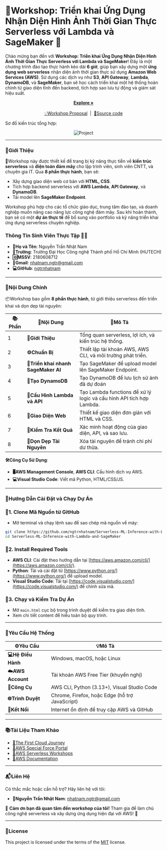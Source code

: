 # 🏁Workshop: Triển khai Ứng Dụng Nhận Diện Hình Ảnh Thời Gian Thực Serverless với Lambda và SageMaker 🚀

Chào mừng bạn đến với **Workshop: Triển khai Ứng Dụng Nhận Diện Hình Ảnh Thời Gian Thực Serverless với Lambda và SageMaker**! Đây là một chương trình đào tạo thực hành kéo dài **6 giờ**, giúp bạn xây dựng một **ứng dụng web serverless** nhận diện ảnh thời gian thực sử dụng **Amazon Web Services (AWS)**. Sử dụng các dịch vụ như **S3**, **API Gateway**, **Lambda**, **DynamoDB**, và **SageMaker**, bạn sẽ học cách triển khai một hệ thống hoàn chỉnh từ giao diện tĩnh đến backend, tích hợp sao lưu tự động và giám sát hiệu suất.

<p align="center">
  <a href="https://ngtrnhatnam.github.io/" rel="dofollow" target="blank"><strong>Explore »</strong></a>
    <br/>
    <br/>
    <a href="https://github.com/ngtrnhatnam/Workshop/blob/main/.github/PROPOSAL.md">💡Workshop Proposal</a>
    &nbsp;|&nbsp;
    <a href="https://github.com/ngtrnhatnam/Serverless-ML-Inference-with-Lambda-and-SageMaker">📂Source code</a>
</p>

<p>Sơ đồ kiến trúc tổng hợp: </p> 
<p align="center">
    <img loading="lazy" src="./images/Architecture_Diagram_Serverless_ML_Inference_with_AWS_Lambda_and_SageMaker.png" alt="Project">
</p>

---

### 🔰Giới Thiệu

🧠Workshop này được thiết kế để trang bị kỹ năng thực tiễn về **kiến trúc serverless** và **điện toán đám mây** cho lập trình viên, sinh viên CNTT, và chuyên gia IT. Qua **8 phần thực hành**, bạn sẽ:
- Xây dựng giao diện web cơ bản với **HTML, CSS**.
- Tích hợp backend serverless với **AWS Lambda**, **API Gateway**, và **DynamoDB**.
- Tải model lên **SageMaker Endpoint**.

Workshop phù hợp cho các tổ chức giáo dục, trung tâm đào tạo, và doanh nghiệp muốn nâng cao năng lực công nghệ đám mây. Sau khi hoàn thành, bạn sẽ có một **dự án thực tế** để bổ sung vào portfolio và kỹ năng triển khai ứng dụng serverless chuyên nghiệp.

### Thông Tin Sinh Viên Thực Tập 👨‍🎓

- **📛Họ và Tên**: Nguyễn Trần Nhật Nam  
- **🏫Trường**: Trường Đại Học Công nghệ Thành phố Hồ Chí Minh (HUTECH)  
- **🆔MSSV**: 2180608712  
- **📧Gmail**: [nhatnam.ngtr@gmail.com](mailto:nhatnam.ngtr@gmail.com)  
- **💻GitHub**: [ngtrnhatnam](https://github.com/ngtrnhatnam)  

---

### 🧩Nội Dung Chính

📦Workshop bao gồm **8 phần thực hành**, từ giới thiệu serverless đến triển khai và dọn dẹp tài nguyên:

| 📚Phần | 📌Nội Dung | 📝Mô Tả |
|------|----------|-------|
| 1 | **📖Giới Thiệu** | Tổng quan serverless, lợi ích, và kiến trúc hệ thống. |
| 2 | **⚙️Chuẩn Bị** | Thiết lập tài khoản AWS, AWS CLI, và môi trường phát triển. |
| 3 | **🧠Triển khai nhanh SageMaker AI** | Tạo SageMaker để upload model lên SageMaker Endpoint. |
| 4 | **🎥Tạo DynamoDB** | Tạo DynamoDB để lưu lịch sử ảnh đã dự đoán |
| 5 | **🔗Cấu Hình Lambda và API** | Tạo Lambda functions để xử lý logic và cấu hình API tích hợp Lambda. |
| 6 | **🎨Giao Diện Web** | Thiết kế giao diện đơn giản với HTML và CSS. |
| 7 | **🧪Kiểm Tra Kết Quả** | Xác minh hoạt động của giao diện, API, và sao lưu. |
| 8 | **🧹Dọn Dẹp Tài Nguyên** | Xóa tài nguyên để tránh chi phí dư thừa. |

**🛠️Công Cụ Sử Dụng**:
- **🖥️AWS Management Console**, **AWS CLI**: Cấu hình dịch vụ AWS.
- **💻Visual Studio Code**: Viết mã Python, HTML/CSS/JS.

---

### 🚀Hướng Dẫn Cài Đặt và Chạy Dự Án

### 🔽1. Clone Mã Nguồn từ GitHub
- Mở terminal và chạy lệnh sau để sao chép mã nguồn về máy:

```bash
git clone https://github.com/ngtrnhatnam/Serverless-ML-Inference-with-Lambda-and-SageMaker
cd Serverless-ML-Inference-with-Lambda-and-SageMaker
```

### 🧰2. Install Required Tools
- **AWS CLI**: Cài đặt theo hướng dẫn tại [https://aws.amazon.com/cli/](https://aws.amazon.com/cli/).
- **Python**: Tải và cài đặt từ [https://www.python.org/](https://www.python.org/) để upload model.
- **Visual Studio Code**: Tải tại [https://code.visualstudio.com/](https://code.visualstudio.com/) để chỉnh sửa mã.

### 🧪3. Chạy và Kiểm Tra Dự Án
- Mở `main.html` cục bộ trong trình duyệt để kiểm tra giao diện tĩnh.
- Xem chi tiết content để hiểu toàn bộ quy trình.

---

### 🧱Yêu Cầu Hệ Thống

| ⚙️Yêu Cầu | 💡Mô Tả |
|---------|-------|
| **💻Hệ Điều Hành** | Windows, macOS, hoặc Linux |
| **☁️AWS Account** | Tài khoản AWS Free Tier (khuyến nghị) |
| **🔧Công Cụ** | AWS CLI, Python (3.13+), Visual Studio Code |
| **🌐Trình Duyệt** | Chrome, Firefox, hoặc Edge (hỗ trợ JavaScript) |
| **📶Kết Nối** | Internet ổn định để truy cập AWS và GitHub |

---

### 📚Tài Liệu Tham Khảo 

- [🔗The First Cloud Journey](https://cloudjourney.awsstudygroup.com/)
- [🌟AWS Special Force Portal](https://specialforce.awsstudygroup.com/)
- [🧠AWS Serverless Workshops](https://aws.amazon.com/serverless/)
- [📖AWS Documentation](https://docs.aws.amazon.com/)

---

### 📬Liên Hệ

Có thắc mắc hoặc cần hỗ trợ? Hãy liên hệ với tôi:
- **📧Nguyễn Trần Nhật Nam**: [nhatnam.ngtr@gmail.com](mailto:nhatnam.ngtr@gmail.com)

🌟 **Cảm ơn bạn đã quan tâm đến workshop của tôi!** Tham gia để làm chủ công nghệ serverless và xây dựng ứng dụng hiện đại với AWS! 🚀

---

### 📄License

This project is licensed under the terms of the [MIT](LICENSE) license.